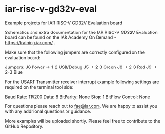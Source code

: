 # iar-risc-v-gd32v-eval
Example projects for IAR RISC-V GD32V Evaluation board

Schematics and extra documentation for the IAR RISC-V GD32V Evaluation board can be found on the IAR Academy On Demand - https://training.iar.com/ . 

Make sure that the following jumpers are correctly configured on the evaluation board:

Jumpers:
J6 Power -> 1-2 USB/Debug
J5 -> 2-3 Green
J8 -> 2-3 Red
J9 -> 2-3 Blue

For the USART Transmitter receiver interrupt example following settings are required on the terminal tool side:
 
Baud Rate: 115200
Data: 8 
BitParity: None
Stop: 1 
BitFlow Control: None

For questions please reach out to fae@iar.com. We are happy to assist you with any additional questions or guidance. 

More examples will be uploaded shortly. Please feel free to contribute to the GitHub Repository.
